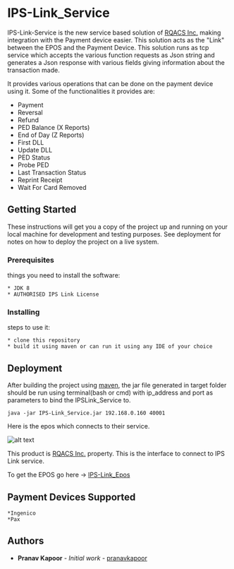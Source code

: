 # IPS-Link_Service

IPS-Link-Service is the new service based solution of [RQACS Inc.](https://rqacs.com) making integration with the Payment device easier.
This solution acts as the "Link" between the EPOS and the Payment Device. This solution runs as tcp service which accepts the various function requests as Json string and generates a Json response with various fields giving information about the transaction made.

 It provides various operations that can be done on the payment device using it. Some of the functionalities it provides are:

* Payment
* Reversal
* Refund
* PED Balance (X Reports)
* End of Day (Z Reports)
* First DLL
* Update DLL
* PED Status
* Probe PED
* Last Transaction Status
* Reprint Receipt
* Wait For Card Removed

## Getting Started

These instructions will get you a copy of the project up and running on your local machine for development and testing purposes. See deployment for notes on how to deploy the project on a live system.

### Prerequisites

things you need to install the software:

```
* JDK 8
* AUTHORISED IPS Link License
```
### Installing

steps to use it:


```
* clone this repository
* build it using maven or can run it using any IDE of your choice
```

## Deployment

After building the project using [maven](https://maven.apache.org), the jar file generated in target folder should be run using terminal(bash or cmd) with ip_address and port as parameters to bind the IPSLink_Service to.

```
java -jar IPS-Link_Service.jar 192.168.0.160 40001
```
Here is the epos which connects to their service.

![alt text](https://github.com/pranavkapoorr/IPS-Link_Service/blob/complete_refactor/resources/epos_ips_link.png)

This product is [RQACS Inc.](https://www.rqacs.com) property. This is the interface to connect to IPS Link service.

To get the EPOS go here -> [IPS-Link_Epos](https://github.com/pranavkapoorr/IPS_Link_epos)

## Payment Devices Supported
```
*Ingenico
*Pax
```
## Authors

* **Pranav Kapoor** - *Initial work* - [pranavkapoor](https://bitbucket.org/pranavkapoorr_ips)
